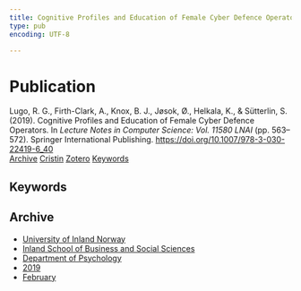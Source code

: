 ```yaml
---
title: Cognitive Profiles and Education of Female Cyber Defence Operators
type: pub
encoding: UTF-8

---
```

<h1>Publication</h1>
<article id="csl-bib-container-YCVXQF3K" class="csl-bib-container">
  <div class="csl-bib-body"> <div class="csl-entry">Lugo, R. G., Firth-Clark, A., Knox, B. J., Jøsok, Ø., Helkala, K., &#38; Sütterlin, S. (2019). Cognitive Profiles and Education of Female Cyber Defence Operators. In <i>Lecture Notes in Computer Science: Vol. 11580 LNAI</i> (pp. 563–572). Springer International Publishing. <a href="https://doi.org/10.1007/978-3-030-22419-6_40">https://doi.org/10.1007/978-3-030-22419-6_40</a></div> </div>
  <div class="csl-bib-buttons">
    <a href="#taxonomy-article-YCVXQF3K" alt="archive" class="csl-bib-button">Archive</a>
    <a href="https://app.cristin.no/results/show.jsf?id=1678555" alt="Cristin" class="csl-bib-button">Cristin</a>
    <a href="http://zotero.org/groups/5881554/items/YCVXQF3K" alt="Zotero" class="csl-bib-button">Zotero</a>
    <a href="#keywords-article-YCVXQF3K" alt="keywords" class="csl-bib-button">Keywords</a>
  </div>
  <div id="csl-bib-meta-container-YCVXQF3K"></div>
</article>
<div id="csl-bib-meta-YCVXQF3K" class="csl-bib-meta">
  <article id="keywords-article-YCVXQF3K" class="keywords-article">
    <h1>Keywords</h1>
    
  </article>
  <article id="taxonomy-article-YCVXQF3K" class="taxonomy-article">
    <h1>Archive</h1>
    <ul>
      <li><a href="{{< params subfolder >}}en/archive/?key=3DCRN523">University of Inland Norway</a></li>
      <li><a href="{{< params subfolder >}}en/archive/?key=DU8Q9LN9">Inland School of Business and Social Sciences</a></li>
      <li><a href="{{< params subfolder >}}en/archive/?key=KTD9NXA8">Department of Psychology</a></li>
      <li><a href="{{< params subfolder >}}en/archive/?key=37B43Z6Y">2019</a></li>
      <li><a href="{{< params subfolder >}}en/archive/?key=BE7BKQU4">February</a></li>
    </ul>
  </article>
</div>
